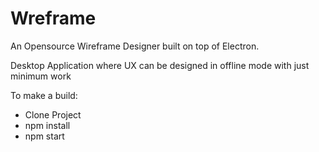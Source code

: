 # Wreframe
An Opensource Wireframe Designer built on top of Electron. 

Desktop Application where UX can be designed in offline mode with just minimum work

To make a build:

* Clone Project
* npm install
* npm start
